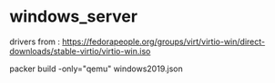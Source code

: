 # windows_server

drivers from :
https://fedorapeople.org/groups/virt/virtio-win/direct-downloads/stable-virtio/virtio-win.iso


packer build -only="qemu" windows2019.json